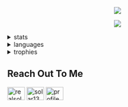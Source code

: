 <p align="center"><img src="https://lanyard-profile-readme.vercel.app/api/832383090844368946""https://discord.com/users/1210328051464798231"</p>
  
<p align="center"><img src="https://komarev.com/ghpvc/?username=stattiqs&style=plastic&color=blue"</p>
  
 </p>

<details>
<summary>stats</summary>
<img src="https://github-readme-stats.vercel.app/api?username=stattiqs&show_icons=true&theme=tokyonight">
</details>

<details>
<summary>languages</summary>
<img src="https://github-readme-stats.vercel.app/api/top-langs/?username=stattiqs&langs_count=8&layout=compact&theme=tokyonight&show_icons=true">
</details>

<details>
<summary>trophies</summary>
<img src="https://github-profile-trophy.vercel.app/?username=retributions&theme=tokyonight)](https://github.com/stattiqs-ma/github-profile-trophy">
</details>

<h2 align="left">Reach Out To Me</h2>
<p align="left">
<a href="https://twitter.com/fedthreat" target="blank"><img align="center" src="https://raw.githubusercontent.com/rahuldkjain/github-profile-readme-generator/master/src/images/icons/Social/twitter.svg" alt="realsolar" height="30" width="40" /></a>
<a href="[https://www.youtube.com/c/stattiqs](https://www.youtube.com/channel/UCl_Opr463o6U08jm472FPgQ)" target="blank"><img align="center" src="https://raw.githubusercontent.com/rahuldkjain/github-profile-readme-generator/master/src/images/icons/Social/youtube.svg" alt="solar1337" height="30" width="40" /></a>
<a href="https://discord.com/users/1210328051464798231" target="blank"><img align="center" src="https://raw.githubusercontent.com/rahuldkjain/github-profile-readme-generator/master/src/images/icons/Social/discord.svg" alt="profile" height="30" width="40" /></a>
</p>

